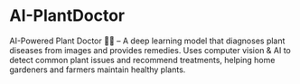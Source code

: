 # AI-PlantDoctor
AI-Powered Plant Doctor 🌿🤖 – A deep learning model that diagnoses plant diseases from images and provides remedies. Uses computer vision &amp; AI to detect common plant issues and recommend treatments, helping home gardeners and farmers maintain healthy plants.
